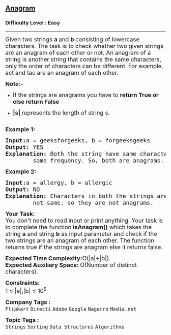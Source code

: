 <h2><a href="https://practice.geeksforgeeks.org/problems/anagram-1587115620/1?utm_source=youtube&utm_medium=collab_striver_ytdescription&utm_campaign=anagram">Anagram</a></h2><h3>Difficulty Level : Easy</h3><hr><div class="problems_problem_content__Xm_eO"><p><span style="font-size:18px">Given two strings&nbsp;<strong>a&nbsp;</strong>and&nbsp;<strong>b&nbsp;</strong>consisting of lowercase characters. The task is to check whether two given strings are an anagram of each other or not. An anagram of a string is another string that contains the same characters, only the order of characters can be different. For example, act and tac are an anagram of each other.</span></p>

<p><span style="font-size:18px"><strong>Note:-</strong> </span></p>

<ul>
	<li>
	<p><span style="font-size:18px">If the strings are anagrams you have to <strong>return True or else return False</strong></span></p>
	</li>
	<li>
	<p><span style="font-size:18px"><strong>|s| </strong>represents the length of string s.</span></p>
	</li>
</ul>

<p><br>
<span style="font-size:18px"><strong>Example 1:</strong></span></p>

<pre><span style="font-size:18px"><strong>Input:</strong>a = geeksforgeeks, b = forgeeksgeeks
<strong>Output: </strong>YES
<strong>Explanation: </strong>Both the string have same characters with
        same frequency. So, both are anagrams.</span></pre>

<p><span style="font-size:18px"><strong>Example 2:</strong></span></p>

<pre><span style="font-size:18px"><strong>Input:</strong>a = allergy, b = allergic
<strong>Output: </strong>NO
<strong>Explanation: </strong>Characters in both the strings are 
&nbsp;       not same, so they are not anagrams.</span></pre>

<p><span style="font-size:18px"><strong>Your Task:</strong></span><br>
<span style="font-size:18px">You don't need to read input or print anything. Your&nbsp;</span><span style="font-size:18px">task is to complete the function&nbsp;<strong>isAnagram()</strong> which takes the string <strong>a</strong> and string <strong>b</strong> as input parameter and check if the two strings are an anagram of each other. The function returns true if the strings are anagram else it returns false.</span></p>

<p><span style="font-size:18px"><strong>Expected Time Complexity:</strong>O(|a|+|b|).<br>
<strong>Expected Auxiliary Space:&nbsp;</strong>O(Number of distinct characters).</span></p>

<p><span style="font-size:18px"><strong>Constraints:</strong><br>
1 ≤ |a|,|b| ≤ 10<sup>5</sup></span></p>
</div><p><span style=font-size:18px><strong>Company Tags : </strong><br><code>Flipkart</code>&nbsp;<code>Directi</code>&nbsp;<code>Adobe</code>&nbsp;<code>Google</code>&nbsp;<code>Nagarro</code>&nbsp;<code>Media.net</code>&nbsp;<br><p><span style=font-size:18px><strong>Topic Tags : </strong><br><code>Strings</code>&nbsp;<code>Sorting</code>&nbsp;<code>Data Structures</code>&nbsp;<code>Algorithms</code>&nbsp;